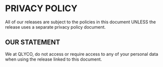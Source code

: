 # PRIVACY POLICY

All of our releases are subject to the policies in this document UNLESS the release uses a separate privacy policy document.

## OUR STATEMENT

We at QLYCO, do not access or require access to any of your personal data when using the release linked to this document.
